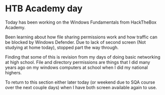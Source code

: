 # HTB Academy day

Today has been working on the Windows Fundamentals from HackTheBox Academy.

Been learning about how file sharing permissions work and how traffic can be blocked by Windows Defender.
Due to lack of second screen (Not studying at home today), stopped part the way through. 

Finding that some of this is revision from my days of doing basic networking at high school. File and directory permissions are things that I did many years ago on my windows computers at school when I did my national highers.

To return to this section either later today (or weekend due to SQA course over the next couple days) when I have both screen available again to use.

